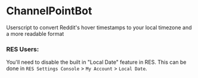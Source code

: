 # ChannelPointBot 
Userscript to convert Reddit's hover timestamps to your local timezone and a more readable format 

### RES Users:
You'll need to disable the built in "Local Date" feature in RES. This can be done in `RES Settings Console` > `My Account` > `Local Date`. 
